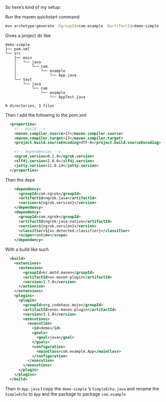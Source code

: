 So here’s kind of my setup:

Run the maven quickstart command:

```bash
mvn archetype:generate -DgroupId=com.example -DartifactId=demo-simple  -Dversion=1.0-SNAPSHOT -DarchetypeArtifactId=maven-archetype-quickstart -DinteractiveMode=false
```

Gives a project dir like 

```
demo-simple
├── pom.xml
└── src
    ├── main
    │   └── java
    │       └── com
    │           └── example
    │               └── App.java
    └── test
        └── java
            └── com
                └── example
                    └── AppTest.java

9 directories, 3 files
```

Then I add the following to the pom.xml

```xml
  <properties>
    <!-- build -->
    <maven.compiler.source>17</maven.compiler.source>
    <maven.compiler.target>17</maven.compiler.target>
    <project.build.sourceEncoding>UTF-8</project.build.sourceEncoding>

    <!-- dependencies -->
    <ngrok.version>0.1.0</ngrok.version>
    <slf4j.version>2.0.6</slf4j.version>
    <jetty.version>11.0.14</jetty.version>
  </properties>
```
Then the deps

```xml
    <dependency>
      <groupId>com.ngrok</groupId>
      <artifactId>ngrok-java</artifactId>
      <version>${ngrok.version}</version>
    </dependency>
    <dependency>
      <groupId>com.ngrok</groupId>
      <artifactId>ngrok-java-native</artifactId>
      <version>${ngrok.version}</version>
      <classifier>${os.detected.classifier}</classifier>
      <scope>runtime</scope>
    </dependency>
```

With a build like such

```xml
  <build>
    <extensions>
      <extension>
        <groupId>kr.motd.maven</groupId>
        <artifactId>os-maven-plugin</artifactId>
        <version>1.7.0</version>
      </extension>
    </extensions>
    <plugins>
      <plugin>
        <groupId>org.codehaus.mojo</groupId>
        <artifactId>exec-maven-plugin</artifactId>
        <version>3.1.0</version>
        <executions>
          <execution>
            <id>demo</id>
            <goals>
              <goal>java</goal>
            </goals>
            <configuration>
              <mainClass>com.example.App</mainClass>
            </configuration>
          </execution>
        </executions>
      </plugin>
    </plugins>
  </build>
```

Then in `App.java` I copy the `demo-simple` ’s `SimpleEcho.java` and rename the `SimpleEcho` to `App`  and the package to package `com.example`